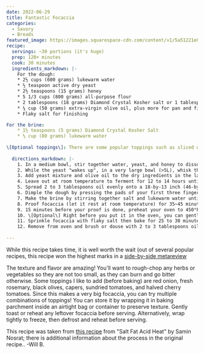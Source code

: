 ```yaml
---
date: 2022-06-29
title: Fantastic Focaccia
categories:
  - Savory
  - Breads
featured_image: https://images.squarespace-cdn.com/content/v1/5a51221e8a02c7e65800f1b7/1579356775382-O10DG0230EF0MXW5LJLG/HerbFoc12.jpg
recipe:
  servings: ~30 portions (it's huge)
  prep: 120+ minutes
  cook: 30 minutes
  ingredients_markdown: |-
    For the dough: 
    * 2½ cups (600 grams) lukewarm water
    * ½ teaspoon active dry yeast
    * 2½ teaspoons (15 grams) honey
    * 5 1/3 cups (800 grams) all-purpose flour
    * 2 tablespoons (18 grams) Diamond Crystal Kosher salt or 1 tablespoon fine sea salt
    * ¼ cup (50 grams) extra-virgin olive oil, plus more for pan and finishing
    * Flaky salt for finishing

For the brine:
    * 1½ teaspoons (5 grams) Diamond Crystal Kosher Salt
    * ⅓ cup (80 grams) lukewarm water
    
\[Optional toppings\]: There are some popular toppings such as sliced onions, rosemary, and sweet peppers, but you can add anything you want as long as you don't over-crowd the toppings, or add too much additional moisture. 
    
  directions_markdown: |-
    1. In a medium bowl, stir together water, yeast, and honey to dissolve. 
    2. While the yeast "wakes up", in a very large bowl (>5L), whisk the flour and salt together.
    3. Add yeast mixture and olive oil to the dry ingredients in the large bowl. Stir with a rubber spatula  until just incorporated, then scrape the sides of the bowl clean and cover with plastic wrap. 
    4. Leave out at room temperature to ferment for 12 to 14 hours until at least doubled in volume.
    5. Spread 2 to 3 tablespoons oil evenly onto a 18-by-13 inch (46-by-33 cm) rimmed baking sheet. Use a spatula or your hand to release it from the sides of the bowl and fold it onto itself gently, then pour out onto pan. Pour an additional 2 tablespoons of olive oil over dough and gently spread across. Gently stretch the dough to the edge of the sheet by placing your hands underneath and pulling outward. The dough may shrink back a bit, so you can try stretching it again once or twice after letting it rest 5~10 minutes.  
    6. Dimple the dough by pressing the pads of your first three fingers in at an angle.  
    7. Make the brine by stirring together salt and lukewarm water until salt is dissolved. Pour the brine over the dough to fill dimples.  
    8. Proof focaccia (let it rest at room temperature) for 35~45 minutes until the dough is light and bubbly. 
    9. 15 minutes before your proof is done, preheat your oven to 450°F (235°C). If you have a baking stone, place it on rack.  Otherwise, invert another sturdy baking sheet and place on rack; this will help ensure a crispy brown bottom crust.
    10. \[Optional\] Right before you put it in the oven, you can gently add your desired toppings to the focaccia. Don't put too many things, as it can add extra moisture and change the cook time.
    11. Sprinkle focaccia with flaky salt then bake for 25 to 30 minutes directly on top of stone or inverted pan until bottom crust is crisp and golden brown when checked with a metal spatula.  If the top crust isn't already nicely browned, you can place the focaccia on the upper rack and bake for 4~7 minutes more, keeping a close eye on it so it doesn't burn. It will continue to cook slightly after you remove it from the oven, so don't let it go too far.
    12. Remove from oven and brush or douse with 2 to 3 tablespoons oil over the whole surface (don’t worry if the olive pools in pockets, it will absorb as it sits). Let cool for 5 minutes, then release focaccia from pan with metal spatula and transfer to a cooling rack to cool completely. 
        
---
```



While this recipe takes time, it is well worth the wait (out of several popular recipes, this recipe won the highest marks in a [side-by-side metareview](https://www.thekitchn.com/focaccia-recipe-reviews-23158391) 

The texture and flavor are amazing! You'll want to rough-chop any herbs or vegetables so they are not too small, as they can burn and go bitter otherwise. Some toppings I like to add (before baking) are red onion, fresh rosemary, black olives, capers, sundried tomatoes, and halved cherry tomatoes. Since this makes a very big focaccia, you can try multiple combinations of toppings! You can store it by wrapping it in baking parchment inside an airtight bag or container to preserve texture. Gently toast or reheat any leftover focaccia before serving. Alternatively, wrap tightly to freeze, then defrost and reheat before serving.

This recipe was taken from [this recipe](https://www.saltfatacidheat.com/fat/ligurian-focaccia ) from "Salt Fat Acid Heat" by Samin Nosrat; there is additional information about the process in the original recipe.. 
-Will B.

